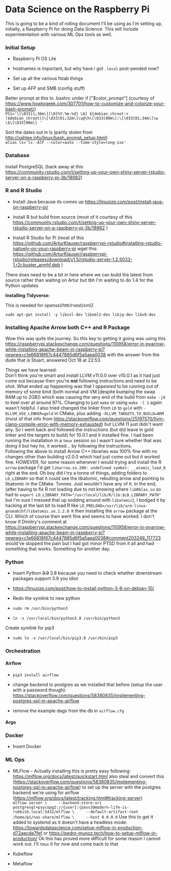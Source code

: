 # Data Science on the Raspberry Pi

This is going to be a kind of rolling document I'll be using as I'm setting up, initially, a Raspberry Pi for doing Data Science. This will include experimentation with various ML Ops tools as well.

### Initial Setup

-   Raspberry Pi OS Lite

-   hostnames is important, but why have i got `.local` post-pended now?

-   Set up all the various fstab things

-   Set up AFP and SMB (config stuff)

Better prompt at this to .bashrc under if ["\$color\_prompt"] (courtesy of <https://www.howtogeek.com/307701/how-to-customize-and-colorize-your-bash-prompt/>)\
`PS1='\[\033[1;36m\][\D{%Y-%m-%d} \A] ${debian_chroot:+($debian_chroot)}\[\033[01;32m\]\u@\h\[\033[00m\]:\[\033[01;34m\]\w \$\[\033[00m\] '`

Sort the dates out in ls (partly stolen from <http://xahlee.info/linux/bash_prompt_setup.html>)\
`alias ls='ls -AlF --color=auto --time-style=long-iso'`

### Database

Install PostgreSQL (hack away at this <https://community.rstudio.com/t/setting-up-your-own-shiny-server-rstudio-server-on-a-raspberry-pi-3b/18982>)

### R and R Studio

-   Install Java because its comes up <https://linuxize.com/post/install-java-on-raspberry-pi/>

-   Install R but build from source (most of it courtesy of this <https://community.rstudio.com/t/setting-up-your-own-shiny-server-rstudio-server-on-a-raspberry-pi-3b/18982> )

-   Install R Studio for Pi (most of this <https://github.com/ArturKlauser/raspberrypi-rstudio#installing-rstudio-natively-on-your-raspberry-pi> wget this: <https://github.com/ArturKlauser/raspberrypi-rstudio/releases/download/v1.5/rstudio-server-1.2.5033-1.r2r.buster_armhf.deb> )

There does need to be a bit in here where we can build the latest from source rather than waiting on Artur but tbh I'm waiting to do 1.4 for the Python updates

**Installing Tidyverse:**

This is needed for openssl/httr/rvest/xml2

    sudo apt-get install -y libssl-dev libxml2-dev libjq-dev libv8-dev

### Installing Apache Arrow both C++ and R Package

Wow this was quite the journey. So this key to getting it going was using this <https://raspberrypi.stackexchange.com/questions/110958/error-in-pyarrow-while-installing-apache-beam-in-raspberry-pi?newreg=c1e66818f67c4447885d6f5a5aea0038>  with the answer from the dude that is Stuart, answered Oct 18 at 22:53.  

Things we have learned:  
Don't think you're smart and install LLVM v11.0.0 over v10.0.1 as it had just come out because then you're **not** following instructions and need to be shot. What ended up happening was that I *appeared* to be running out of memory of some kind (both normal and VM [despite bumping the swap RAM up to 2GB]) which was causing the very end of the build from `make -j4` to keel over at around 97%. Changing to just `make` or using `make -l 1` again wasn't helpful. I also tried changed the linker from `LD` to `gold` with `-DLLVM_USE_LINKER=gold` in CMake, plus adding `-DLLVM_TARGETS_TO_BUILD=ARM` (most of that info from <https://stackoverflow.com/questions/25197570/llvm-clang-compile-error-with-memory-exhausted>) but LLVM 11 just didn't want any. So I went back and followed the instructions (but did leave in gold linker and the targets to build) for 10.0.1 and it installed fine. I had been running the installation in a `tmux` session so I wasn't sure whether that was doing it but hey ho, it worked... by following the instructions.  
Following the above to install Arrow C++ libraries was 100% fine with no changes other than building v2.0.0 which had just come out but it worked fine. HOWEVER, for some reason whenever I would trying and install the R `arrow` package I'd get `libarrow.so.200: undefined symbol: __atomic_load_8` right at the end. Oh boy did I try a tonne of things, adding folders to `LD_LIBRARY` so that it could see the libatomic, rebuiling arrow and pointing to libatomic in the CMake. Tonnes. Just wouldn't have any of it. In the end, (after having to fix R not loading due to not knowing where `libRblas.so` so had to `export LD_LIBRARY_PATH="/usr/local/lib/R/lib:$LD_LIBRARY_PATH"` but I'm sure I messed that up sodding around with `libatomic`), I bodged it by hacking at the last bit to load R like `LD_PRELOAD=/usr/lib/arm-linux-gnueabihf/libatomic.so.1.2.0 R` then installing the `arrow` package at the CLI. Which of course then went fine and seems to have worked. I don't know if Dimitry's comment at <https://raspberrypi.stackexchange.com/questions/110958/error-in-pyarrow-while-installing-apache-beam-in-raspberry-pi?newreg=c1e66818f67c4447885d6f5a5aea0038#comment203248_117723> would've stopped the pain but I had got minor PTSD from it all and had something that works. Something for another day.  

### Python

-   Insert Python ~~3.9~~ 3.8 because you need to check whether downstream packages support 3.9 you idiot

-   <https://linuxize.com/post/how-to-install-python-3-8-on-debian-10/>

-   Redo the symlink to new python

-   `sudo rm /usr/bin/python3`

-   `ln -s /usr/local/bin/python3.8 /usr/bin/python3`

Create symlink for pip3

-   `sudo ln -s /usr/local/bin/pip3.8 /usr/bin/pip3`

### Orchestration

#### Airflow

-   `pip3 install airflow`

-   change backend to postgres as we installed that before (setup the user with a password though): <https://stackoverflow.com/questions/58380835/implementing-postgres-sql-in-apache-airflow>

-   remove the example dags from the db in `airflow.cfg`

#### Argo

### Docker

-   Insert Docker

### ML Ops

-   MLFlow - Actually installing this is pretty easy following: <https://mlflow.org/docs/latest/quickstart.html> also steal and convert this (<https://stackoverflow.com/questions/58380835/implementing-postgres-sql-in-apache-airflow>) to set up the server with the postgres backend we're using for airflow (<https://mlflow.org/docs/latest/tracking.html#tracking-server>)\
    `mlflow server \     --backend-store-uri postgresql+psycopg2://{user}:{pass}@modern-life-is-rubbish.local:5432/mlflow \     --default-artifact-root /home/pi/nas-share/mlflow \     --host 0.0.0.0` Use this to get it added to systemd as it doesn't have a headless mode: <https://towardsdatascience.com/setup-mlflow-in-production-d72aecde7fef> or <https://pedro-munoz.tech/how-to-setup-mlflow-in-production/> Ok this has proved more difficult for some reason I cannot work out. I'll `tmux` it for now and come back to that

-   Kubeflow

-   Metaflow
